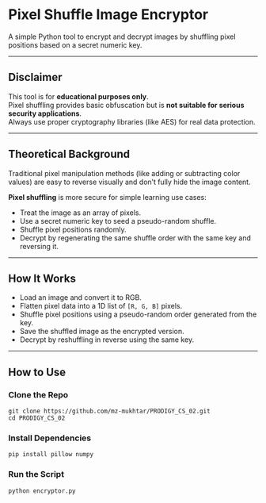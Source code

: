 # Pixel Shuffle Image Encryptor

A simple Python tool to encrypt and decrypt images by shuffling pixel positions based on a secret numeric key.

---

## Disclaimer

This tool is for **educational purposes only**.  
Pixel shuffling provides basic obfuscation but is **not suitable for serious security applications**.  
Always use proper cryptography libraries (like AES) for real data protection.

---

## Theoretical Background

Traditional pixel manipulation methods (like adding or subtracting color values) are easy to reverse visually and don’t fully hide the image content.

**Pixel shuffling** is more secure for simple learning use cases:
- Treat the image as an array of pixels.
- Use a secret numeric key to seed a pseudo-random shuffle.
- Shuffle pixel positions randomly.
- Decrypt by regenerating the same shuffle order with the same key and reversing it.

---

## How It Works

- Load an image and convert it to RGB.  
- Flatten pixel data into a 1D list of `[R, G, B]` pixels.  
- Shuffle pixel positions using a pseudo-random order generated from the key.  
- Save the shuffled image as the encrypted version.  
- Decrypt by reshuffling in reverse using the same key.

---

## How to Use

### **Clone the Repo**

~~~
git clone https://github.com/mz-mukhtar/PRODIGY_CS_02.git
cd PRODIGY_CS_02
~~~

### Install Dependencies
~~~
pip install pillow numpy
~~~

### Run the Script
~~~
python encryptor.py
~~~
